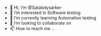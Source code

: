- 👋 Hi, I’m @Satabdysarker
- 👀 I’m interested in Software testing 
- 🌱 I’m currently learning Automation testing
- 💞️ I’m looking to collaborate on 
- 📫 How to reach me ...

<!---
Satabdysarker/Satabdysarker is a ✨ special ✨ repository because its `README.md` (this file) appears on your GitHub profile.
You can click the Preview link to take a look at your changes.
--->

